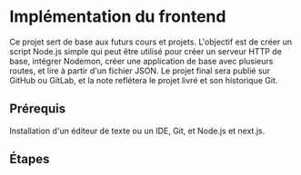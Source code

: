 # Implémentation du frontend

Ce projet sert de base aux futurs cours et projets. L'objectif est de créer un script Node.js simple qui peut être utilisé pour créer un serveur HTTP de base, intégrer Nodemon, créer une application de base avec plusieurs routes, et lire à partir d'un fichier JSON. Le projet final sera publié sur GitHub ou GitLab, et la note reflétera le projet livré et son historique Git.

## Prérequis

Installation d'un éditeur de texte ou un IDE, Git, et Node.js et next.js.

## Étapes
